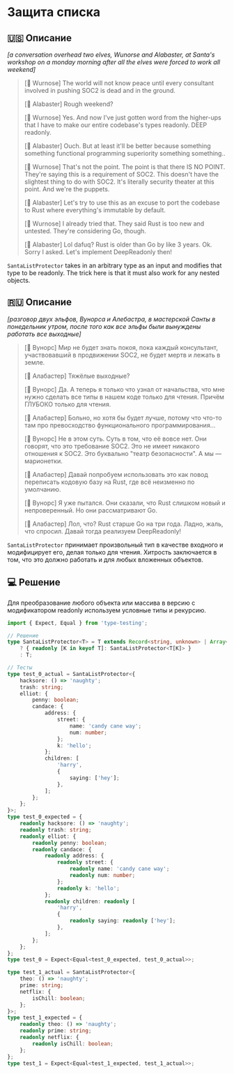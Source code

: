 # Защита списка

## 🇺🇸 Описание

*[a conversation overhead two elves, Wunorse and Alabaster, at Santa's workshop on a monday
morning after all the elves were forced to work all weekend]*

> [🧝 Wurnose] The world will not know peace until every consultant involved in pushing SOC2 is dead and in the ground.
>
> [🧝 Alabaster] Rough weekend?
>
> [🧝 Wurnose] Yes. And now I've just gotten word from the higher-ups that I have to make our
> entire codebase's types readonly. DEEP readonly.
>
> [🧝 Alabaster] Ouch. But at least it'll be better because something something functional programming superiority
> something something..
>
> [🧝 Wurnose] That's not the point. The point is that there IS NO POINT. They're saying this is a requirement of SOC2.
> This doesn't have the slightest thing to do with SOC2. It's literally security theater at this point.
> And we're the puppets.
>
> [🧝 Alabaster] Let's try to use this as an excuse to port the codebase to Rust where everything's immutable by default.
>
> [🧝 Wurnose] I already tried that. They said Rust is too new and untested. They're considering Go, though.
>
> [🧝 Alabaster] Lol dafuq? Rust is older than Go by like 3 years. Ok. Sorry I asked. Let's implement DeepReadonly then!

`SantaListProtector` takes in an arbitrary type as an input and modifies that type to be readonly.
The trick here is that it must also work for any nested objects.

## 🇷🇺 Описание

*[разговор двух эльфов, Вунорса и Алебастра, в мастерской Санты в понедельник утром,
после того как все эльфы были вынуждены работать все выходные]*

> [🧝 Вунорс] Мир не будет знать покоя, пока каждый консультант, участвовавший в продвижении SOC2,
> не будет мертв и лежать в земле.
>
> [🧝 Алабастер] Тяжёлые выходные?
>
> [🧝 Вунорс] Да. А теперь я только что узнал от начальства, что мне нужно сделать все типы в нашем коде
> только для чтения. Причём ГЛУБОКО только для чтения.
>
> [🧝 Алабастер] Больно, но хотя бы будет лучше, потому что что-то там про
> превосходство функционального программирования...
>
> [🧝 Вунорс] Не в этом суть. Суть в том, что её вовсе нет. Они говорят, что это требование SOC2.
> Это не имеет никакого отношения к SOC2. Это буквально "театр безопасности". А мы — марионетки.
>
> [🧝 Алабастер] Давай попробуем использовать это как повод переписать кодовую базу на Rust,
> где всё неизменно по умолчанию.
>
> [🧝 Вунорс] Я уже пытался. Они сказали, что Rust слишком новый и непроверенный. Но они рассматривают Go.
>
> [🧝 Алабастер] Лол, что? Rust старше Go на три года. Ладно, жаль, что спросил. Давай тогда реализуем DeepReadonly!

`SantaListProtector` принимает произвольный тип в качестве входного и модифицирует его, делая только для чтения.
Хитрость заключается в том, что это должно работать и для любых вложенных объектов.

## 💻 Решение

Для преобразование любого объекта или массива в версию с модификатором readonly используем условные типы и рекурсию.

```typescript
import { Expect, Equal } from 'type-testing';

// Решение
type SantaListProtector<T> = T extends Record<string, unknown> | Array<unknown>
    ? { readonly [K in keyof T]: SantaListProtector<T[K]> }
    : T;

// Тесты
type test_0_actual = SantaListProtector<{
    hacksore: () => 'naughty';
    trash: string;
    elliot: {
        penny: boolean;
        candace: {
            address: {
                street: {
                    name: 'candy cane way';
                    num: number;
                };
                k: 'hello';
            };
            children: [
                'harry',
                {
                    saying: ['hey'];
                },
            ];
        };
    };
}>;
type test_0_expected = {
    readonly hacksore: () => 'naughty';
    readonly trash: string;
    readonly elliot: {
        readonly penny: boolean;
        readonly candace: {
            readonly address: {
                readonly street: {
                    readonly name: 'candy cane way';
                    readonly num: number;
                };
                readonly k: 'hello';
            };
            readonly children: readonly [
                'harry',
                {
                    readonly saying: readonly ['hey'];
                },
            ];
        };
    };
};
type test_0 = Expect<Equal<test_0_expected, test_0_actual>>;

type test_1_actual = SantaListProtector<{
    theo: () => 'naughty';
    prime: string;
    netflix: {
        isChill: boolean;
    };
}>;
type test_1_expected = {
    readonly theo: () => 'naughty';
    readonly prime: string;
    readonly netflix: {
        readonly isChill: boolean;
    };
};
type test_1 = Expect<Equal<test_1_expected, test_1_actual>>;
```